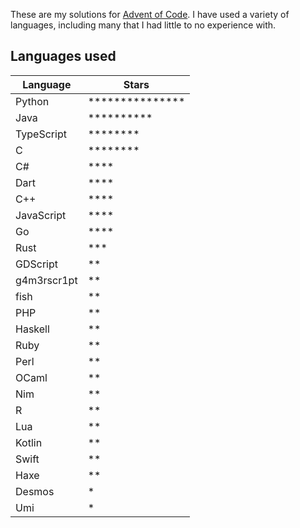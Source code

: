 These are my solutions for [Advent of Code](https://adventofcode.com). I have used a variety of languages, including many that I had little to no experience with.

## Languages used

| Language    | Stars                          |
| ----------- | ------------------------------ |
| Python      | \*\*\*\*\*\*\*\*\*\*\*\*\*\*\* |
| Java        | \*\*\*\*\*\*\*\*\*\*           |
| TypeScript  | \*\*\*\*\*\*\*\*               |
| C           | \*\*\*\*\*\*\*\*               |
| C#          | \*\*\*\*                       |
| Dart        | \*\*\*\*                       |
| C++         | \*\*\*\*                       |
| JavaScript  | \*\*\*\*                       |
| Go          | \*\*\*\*                       |
| Rust        | \*\*\*                         |
| GDScript    | \*\*                           |
| g4m3rscr1pt | \*\*                           |
| fish        | \*\*                           |
| PHP         | \*\*                           |
| Haskell     | \*\*                           |
| Ruby        | \*\*                           |
| Perl        | \*\*                           |
| OCaml       | \*\*                           |
| Nim         | \*\*                           |
| R           | \*\*                           |
| Lua         | \*\*                           |
| Kotlin      | \*\*                           |
| Swift       | \*\*                           |
| Haxe        | \*\*                           |
| Desmos      | \*                             |
| Umi         | \*                             |
